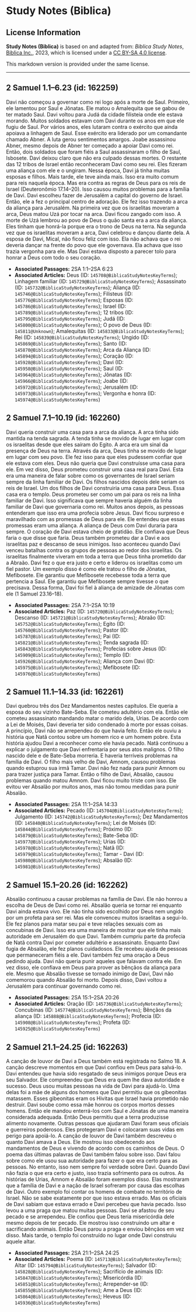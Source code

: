 # Study Notes (Biblica)

## License Information

**Study Notes (Biblica)** is based on and adapted from: _Biblica Study Notes_, [Biblica Inc.](https://www.biblica.com/), 2023, which is licensed under a [CC BY-SA 4.0 license](https://creativecommons.org/licenses/by-sa/4.0/legalcode.en).

This markdown version is provided under the same license.



--------------------------------

## 2 Samuel 1.1–6.23 (id: 162259)

Davi não começou a governar como rei logo após a morte de Saul. Primeiro, ele lamentou por Saul e Jônatas. Ele matou o Amalequita que se gabou de ter matado Saul. Davi voltou para Judá da cidade filisteia onde ele estava morando. Muitos soldados estavam com Davi durante os anos em que ele fugiu de Saul. Por vários anos, eles lutaram contra o exército que ainda apoiava a linhagem de Saul. Esse exército era liderado por um comandante chamado Abner. A luta gerou sentimentos amargos. Joabe assassinou Abner, mesmo depois de Abner ter começado a apoiar Davi como rei. Então, dois soldados que foram fiéis a Saul assassinaram o filho de Saul, Isbosete. Davi deixou claro que não era culpado dessas mortes. O restante das 12 tribos de Israel então reconheceram Davi como seu rei. Eles fizeram uma aliança com ele e o ungiram. Nessa época, Davi já tinha muitas esposas e filhos. Mais tarde, ele teve ainda mais. Isso era muito comum para reis naquela época. Mas era contra as regras de Deus para os reis de Israel (Deuteronômio 17\.14–20\). Isso causou muitos problemas para a família de Davi. Davi escolheu fazer de Jerusalém a capital do governo de Israel. Então, ele a fez o principal centro de adoração. Ele fez isso trazendo a arca da aliança para Jerusalém. Na primeira vez que os israelitas moveram a arca, Deus matou Uzá por tocar na arca. Davi ficou zangado com isso. A morte de Uzá lembrou ao povo de Deus o quão santa era a arca da aliança. Eles tinham que honrá\-la porque era o trono de Deus na terra. Na segunda vez que os israelitas moveram a arca, Davi celebrou e dançou diante dela. A esposa de Davi, Mical, não ficou feliz com isso. Ela não achava que o rei deveria dançar na frente do povo que ele governava. Ela achava que isso trazia vergonha para ele. Mas Davi estava disposto a parecer tolo para honrar a Deus com todo o seu coração.

* **Associated Passages:** 2SA 1:1–2SA 6:23
* **Associated Articles:** Deus (ID: `145708@BiblicaStudyNotesKeyTerms`); Linhagem familiar (ID: `145729@BiblicaStudyNotesKeyTerms`); Assassinato (ID: `145732@BiblicaStudyNotesKeyTerms`); Aliança (ID: `145746@BiblicaStudyNotesKeyTerms`); Filisteus (ID: `145776@BiblicaStudyNotesKeyTerms`); Esposas (ID: `145786@BiblicaStudyNotesKeyTerms`); Israel (ID: `145789@BiblicaStudyNotesKeyTerms`); 12 tribos (ID: `145795@BiblicaStudyNotesKeyTerms`); Judá (ID: `145800@BiblicaStudyNotesKeyTerms`); O povo de Deus (ID: `145811@Unknown`); Amalequitas (ID: `145833@BiblicaStudyNotesKeyTerms`); Rei (ID: `145839@BiblicaStudyNotesKeyTerms`); Ungido (ID: `145869@BiblicaStudyNotesKeyTerms`); Santo (ID: `145870@BiblicaStudyNotesKeyTerms`); Arca da Aliança (ID: `145894@BiblicaStudyNotesKeyTerms`); Coração (ID: `145928@BiblicaStudyNotesKeyTerms`); Davi (ID: `145958@BiblicaStudyNotesKeyTerms`); Saul (ID: `145964@BiblicaStudyNotesKeyTerms`); Jônatas (ID: `145966@BiblicaStudyNotesKeyTerms`); Joabe (ID: `145972@BiblicaStudyNotesKeyTerms`); Jerusalém (ID: `145973@BiblicaStudyNotesKeyTerms`); Vergonha e honra (ID: `145974@BiblicaStudyNotesKeyTerms`)

## 2 Samuel 7.1–10.19 (id: 162260)

Davi queria construir uma casa para a arca da aliança. A arca tinha sido mantida na tenda sagrada. A tenda tinha se movido de lugar em lugar com os israelitas desde que eles saíram do Egito. A arca era um sinal da presença de Deus na terra. Através da arca, Deus tinha se movido de lugar em lugar com seu povo. Ele fez isso para que eles pudessem confiar que ele estava com eles. Deus não queria que Davi construísse uma casa para ele. Em vez disso, Deus prometeu construir uma casa real para Davi. Esta era uma maneira de falar sobre como os governantes de Israel seriam sempre da linha familiar de Davi. Os filhos nascidos depois dele seriam os reis de Israel. Um dos filhos de Davi construiria uma casa para Deus. Essa casa era o templo. Deus prometeu ser como um pai para os reis na linha familiar de Davi. Isso significava que sempre haveria alguém da linha familiar de Davi que governaria como rei. Muitos anos depois, as pessoas entenderam que isso era uma profecia sobre Jesus. Davi ficou surpreso e maravilhado com as promessas de Deus para ele. Ele entendeu que essas promessas eram uma aliança. A aliança de Deus com Davi duraria para sempre. O coração de Davi estava cheio de gratidão. Ele confiava que Deus faria o que disse que faria. Deus também prometeu dar a Davi e aos israelitas paz e descanso de seus inimigos. Isso aconteceu quando Davi venceu batalhas contra os grupos de pessoas ao redor dos israelitas. Os israelitas finalmente viveram em toda a terra que Deus tinha prometido dar a Abraão. Davi fez o que era justo e certo e liderou os israelitas como um fiel pastor. Um exemplo disso é como ele tratou o filho de Jônatas, Mefibosete. Ele garantiu que Mefibosete recebesse toda a terra que pertencia a Saul. Ele garantiu que Mefibosete sempre tivesse o que precisava. Dessa forma, Davi foi fiel à aliança de amizade de Jônatas com ele (1 Samuel 23\.16–18\).

* **Associated Passages:** 2SA 7:1–2SA 10:19
* **Associated Articles:** Paz (ID: `145720@BiblicaStudyNotesKeyTerms`); Descanso (ID: `145721@BiblicaStudyNotesKeyTerms`); Abraão (ID: `145752@BiblicaStudyNotesKeyTerms`); Egito (ID: `145760@BiblicaStudyNotesKeyTerms`); Pastor (ID: `145787@BiblicaStudyNotesKeyTerms`); Pai (ID: `145821@BiblicaStudyNotesKeyTerms`); Tenda sagrada (ID: `145843@BiblicaStudyNotesKeyTerms`); Profecias sobre Jesus (ID: `145909@BiblicaStudyNotesKeyTerms`); Templo (ID: `145926@BiblicaStudyNotesKeyTerms`); Aliança com Davi (ID: `145975@BiblicaStudyNotesKeyTerms`); Mefibosete (ID: `145976@BiblicaStudyNotesKeyTerms`)

## 2 Samuel 11.1–14.33 (id: 162261)

Davi quebrou três dos Dez Mandamentos nestes capítulos. Ele queria a esposa do seu vizinho Bate\-Seba. Ele cometeu adultério com ela. Então ele cometeu assassinato mandando matar o marido dela, Urias. De acordo com a Lei de Moisés, Davi deveria ter sido condenado à morte por essas coisas. A princípio, Davi não se arrependeu do que havia feito. Então ele ouviu a história que Natã contou sobre um homem rico e um homem pobre. Esta história ajudou Davi a reconhecer como ele havia pecado. Natã continuou a explicar o julgamento que Davi enfrentaria por seus atos malignos. O filho nascido dele e de Bate\-Seba morreria. E haveria terríveis problemas na família de Davi. O filho mais velho de Davi, Amnom, causou problemas quando estuprou sua irmã Tamar. Davi não fez nada para punir Amnom ou para trazer justiça para Tamar. Então o filho de Davi, Absalão, causou problemas quando matou Amnom. Davi ficou muito triste com isso. Ele evitou ver Absalão por muitos anos, mas não tomou medidas para punir Absalão.

* **Associated Passages:** 2SA 11:1–2SA 14:33
* **Associated Articles:** Pecado (ID: `145704@BiblicaStudyNotesKeyTerms`); Julgamento (ID: `145742@BiblicaStudyNotesKeyTerms`); Dez Mandamentos (ID: `145840@BiblicaStudyNotesKeyTerms`); Lei de Moisés (ID: `145844@BiblicaStudyNotesKeyTerms`); Próximo (ID: `145879@BiblicaStudyNotesKeyTerms`); Bate-Seba (ID: `145977@BiblicaStudyNotesKeyTerms`); Urias (ID: `145978@BiblicaStudyNotesKeyTerms`); Natã (ID: `145979@BiblicaStudyNotesKeyTerms`); Tamar - Davi (ID: `145980@BiblicaStudyNotesKeyTerms`); Absalão (ID: `145981@BiblicaStudyNotesKeyTerms`)

## 2 Samuel 15.1–20.26 (id: 162262)

Absalão continuou a causar problemas na família de Davi. Ele não honrou a escolha de Deus de Davi como rei. Absalão queria se tornar rei enquanto Davi ainda estava vivo. Ele não tinha sido escolhido por Deus nem ungido por um profeta para ser rei. Mas ele convenceu muitos israelitas a segui\-lo. Ele fez planos para matar seu pai e teve relações sexuais com as concubinas de Davi. Isso era uma maneira de mostrar que ele tinha mais autoridade em Jerusalém do que Davi. Também cumpriu parte da profecia de Natã contra Davi por cometer adultério e assassinato. Enquanto Davi fugia de Absalão, ele fez planos cuidadosos. Ele recebeu ajuda de pessoas que permaneceram fiéis a ele. Davi também fez uma oração a Deus pedindo ajuda. Davi não queria punir aqueles que falavam contra ele. Em vez disso, ele confiava em Deus para prover as bênçãos da aliança para ele. Mesmo que Absalão tivesse se tornado inimigo de Davi, Davi não comemorou quando Absalão foi morto. Depois disso, Davi voltou a Jerusalém para continuar governando como rei.

* **Associated Passages:** 2SA 15:1–2SA 20:26
* **Associated Articles:** Oração (ID: `145736@BiblicaStudyNotesKeyTerms`); Concubinas (ID: `145774@BiblicaStudyNotesKeyTerms`); Bênçãos da aliança (ID: `145888@BiblicaStudyNotesKeyTerms`); Profecia (ID: `145908@BiblicaStudyNotesKeyTerms`); Profeta (ID: `145925@BiblicaStudyNotesKeyTerms`)

## 2 Samuel 21.1–24.25 (id: 162263)

A canção de louvor de Davi a Deus também está registrada no Salmo 18\. A canção descreve momentos em que Davi confiou em Deus para salvá\-lo. Davi entendeu que havia sido resgatado de seus inimigos porque Deus era seu Salvador. Ele compreendeu que Deus era quem lhe dava autoridade e sucesso. Deus usou muitas pessoas na vida de Davi para ajudá\-lo. Uma delas foi a mãe de alguns dos homens que Davi permitiu que os gibeonitas matassem. Esses gibeonitas eram os Hivitas que Israel havia prometido não destruir. Davi soube como essa mãe honrou os corpos mortos desses homens. Então ele mandou enterrá\-los com Saul e Jônatas de uma maneira considerada adequada. Então Deus permitiu que a terra produzisse alimento novamente. Outras pessoas que ajudaram Davi foram seus oficiais e guerreiros poderosos. Eles protegeram Davi e colocaram suas vidas em perigo para apoiá\-lo. A canção de louvor de Davi também descreveu o quanto Davi amava a Deus. Ele mostrou isso obedecendo aos mandamentos de Deus e vivendo de acordo com os caminhos de Deus. O poema das últimas palavras de Davi também falou sobre isso. Davi falou sobre como ele usou sua autoridade para fazer o que era certo para as pessoas. No entanto, isso nem sempre foi verdade sobre Davi. Quando Davi não fazia o que era certo e justo, isso trazia sofrimento para os outros. As histórias de Urias, Amnom e Absalão foram exemplos disso. Elas mostraram que a família de Davi e a nação de Israel sofreram por causa das escolhas de Davi. Outro exemplo foi contar os homens de combate no território de Israel. Não se sabe exatamente por que isso estava errado. Mas os oficiais de Davi sabiam que estava errado e Davi percebeu que havia pecado. Isso levou a uma praga que matou muitas pessoas. Davi se afastou de seu pecado e se arrependeu. Ele confiou que Deus teria misericórdia dele mesmo depois de ter pecado. Ele mostrou isso construindo um altar e sacrificando animais. Então Deus parou a praga e enviou bênçãos em vez disso. Mais tarde, o templo foi construído no lugar onde Davi construiu aquele altar.

* **Associated Passages:** 2SA 21:1–2SA 24:25
* **Associated Articles:** Poema (ID: `145713@BiblicaStudyNotesKeyTerms`); Altar (ID: `145794@BiblicaStudyNotesKeyTerms`); Salvador (ID: `145828@BiblicaStudyNotesKeyTerms`); Sacrifício de animais (ID: `145847@BiblicaStudyNotesKeyTerms`); Misericórdia (ID: `145851@BiblicaStudyNotesKeyTerms`); Arrepender-se (ID: `145855@BiblicaStudyNotesKeyTerms`); Ame a Deus (ID: `145864@BiblicaStudyNotesKeyTerms`); Heveus (ID: `145936@BiblicaStudyNotesKeyTerms`)

